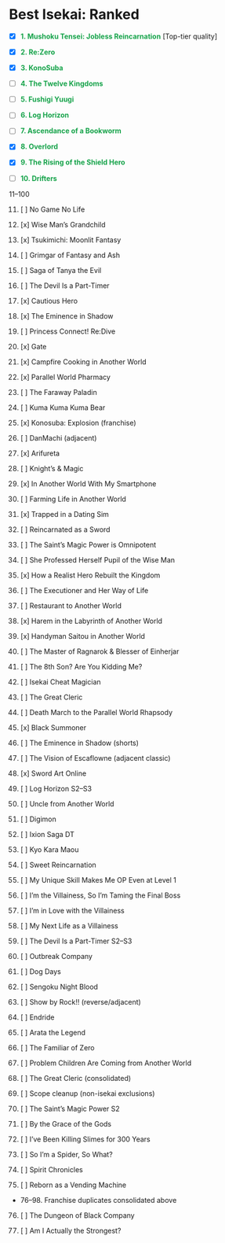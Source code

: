 # Best Isekai: Ranked

  

- [x] <span style="font-weight:700;color:#16a34a">1. Mushoku Tensei: Jobless Reincarnation</span> [Top-tier quality]

- [x] <span style="font-weight:700;color:#16a34a">2. Re:Zero</span>

- [x] <span style="font-weight:700;color:#16a34a">3. KonoSuba</span>

- [ ] <span style="font-weight:700;color:#16a34a">4. The Twelve Kingdoms</span>

- [ ] <span style="font-weight:700;color:#16a34a">5. Fushigi Yuugi</span>

- [ ] <span style="font-weight:700;color:#16a34a">6. Log Horizon</span>

- [ ] <span style="font-weight:700;color:#16a34a">7. Ascendance of a Bookworm</span>

- [x] <span style="font-weight:700;color:#16a34a">8. Overlord</span>

- [x] <span style="font-weight:700;color:#16a34a">9. The Rising of the Shield Hero</span>

- [ ] <span style="font-weight:700;color:#16a34a">10. Drifters</span>

  

<summary>11–100</summary>

  

11. [ ] No Game No Life

12. [x] Wise Man’s Grandchild

13. [x] Tsukimichi: Moonlit Fantasy

14. [ ] Grimgar of Fantasy and Ash

15. [ ] Saga of Tanya the Evil

16. [ ] The Devil Is a Part-Timer

17. [x] Cautious Hero

18. [x] The Eminence in Shadow

19. [ ] Princess Connect! Re:Dive

20. [x] Gate

21. [x] Campfire Cooking in Another World

22. [x] Parallel World Pharmacy

23. [ ] The Faraway Paladin

24. [ ] Kuma Kuma Kuma Bear

25. [x] Konosuba: Explosion (franchise)

26. [ ] DanMachi (adjacent)

27. [x] Arifureta

28. [ ] Knight’s & Magic

29. [x] In Another World With My Smartphone

30. [ ] Farming Life in Another World

31. [x] Trapped in a Dating Sim

32. [ ] Reincarnated as a Sword

33. [ ] The Saint’s Magic Power is Omnipotent

34. [ ] She Professed Herself Pupil of the Wise Man

35. [x] How a Realist Hero Rebuilt the Kingdom

36. [ ] The Executioner and Her Way of Life

37. [ ] Restaurant to Another World

38. [x] Harem in the Labyrinth of Another World

39. [x] Handyman Saitou in Another World

40. [ ] The Master of Ragnarok & Blesser of Einherjar

41. [ ] The 8th Son? Are You Kidding Me?

42. [ ] Isekai Cheat Magician

43. [ ] The Great Cleric

44. [ ] Death March to the Parallel World Rhapsody

45. [x] Black Summoner

46. [ ] The Eminence in Shadow (shorts)

47. [ ] The Vision of Escaflowne (adjacent classic)

48. [x] Sword Art Online

49. [ ] Log Horizon S2–S3

50. [ ] Uncle from Another World

51. [ ] Digimon

52. [ ] Ixion Saga DT

53. [ ] Kyo Kara Maou

54. [ ] Sweet Reincarnation

55. [ ] My Unique Skill Makes Me OP Even at Level 1

56. [ ] I’m the Villainess, So I’m Taming the Final Boss

57. [ ] I’m in Love with the Villainess

58. [ ] My Next Life as a Villainess

59. [ ] The Devil Is a Part-Timer S2–S3

60. [ ] Outbreak Company

61. [ ] Dog Days

62. [ ] Sengoku Night Blood

63. [ ] Show by Rock!! (reverse/adjacent)

64. [ ] Endride

65. [ ] Arata the Legend

66. [ ] The Familiar of Zero

67. [ ] Problem Children Are Coming from Another World

68. [ ] The Great Cleric (consolidated)

69. [ ] Scope cleanup (non-isekai exclusions)

70. [ ] The Saint’s Magic Power S2

71. [ ] By the Grace of the Gods

72. [ ] I’ve Been Killing Slimes for 300 Years

73. [ ] So I’m a Spider, So What?

74. [ ] Spirit Chronicles

75. [ ] Reborn as a Vending Machine

- 76–98. Franchise duplicates consolidated above

76. [ ] The Dungeon of Black Company

77. [ ] Am I Actually the Strongest?



